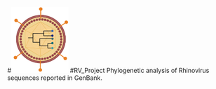 #<img src="https://github.com/WilliamFernandoC-P/RV_Project/blob/main/Others/Virus_and_Phylogeny_Logo_WFCP.png" alt="logo" style="right;" width="130" height="150">
#RV_Project 
Phylogenetic analysis of Rhinovirus sequences reported in GenBank.
